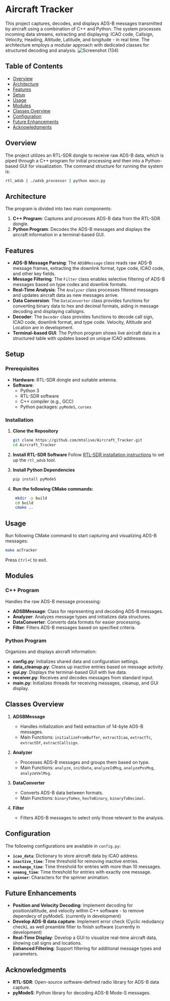 # Aircraft Tracker

This project captures, decodes, and displays ADS-B messages transmitted by aircraft using a combination of C++ and Python. The system processes incoming data streams, extracting and displaying: ICAO code, Callsign, Velocity, Heading, Altitude, Latitude, and longitude - in real time. The architecture employs a modular approach with dedicated classes for structured decoding and analysis.
![Screenshot (134)](https://github.com/user-attachments/assets/d82f1b27-c17f-44e0-8b2b-c27009e60fa3)

## Table of Contents
- [Overview](#overview)
- [Architecture](#architecture)
- [Features](#features)
- [Setup](#setup)
- [Usage](#usage)
- [Modules](#modules)
- [Classes Overview](#classes-overview)
- [Configuration](#configuration)
- [Future Enhancements](#future-enhancements)
- [Acknowledgments](#acknowledgments)

## Overview
The project utilizes an RTL-SDR dongle to receive raw ADS-B data, which is piped through a C++ program for initial processing and then into a Python-based GUI for visualization. The command structure for running the system is:

```bash
rtl_adsb | ./adsb_processor | python main.py
```

## Architecture
The program is divided into two main components:

1. **C++ Program**: Captures and processes ADS-B data from the RTL-SDR dongle.
2. **Python Program**: Decodes the ADS-B messages and displays the aircraft information in a terminal-based GUI.

## Features
- **ADS-B Message Parsing**: The `ADSBMessage` class reads raw ADS-B message frames, extracting the downlink format, type code, ICAO code, and other key fields.
- **Message Filtering**: The `Filter` class enables selective filtering of ADS-B messages based on type codes and downlink formats.
- **Real-Time Analysis**: The `Analyzer` class processes filtered messages and updates aircraft data as new messages arrive.
- **Data Conversion**: The `DataConverter` class provides functions for converting binary data to hex and decimal formats, aiding in message decoding and displaying callsigns.
- **Decoder**: The `Decoder` class provides functions to decode call sign, ICAO code, downlink format, and type code. Velocity, Altitude and Location are in development.
- **Terminal-based GUI**: The Python program shows live aircraft data in a structured table with updates based on unique ICAO addresses.

## Setup
### Prerequisites
- **Hardware**: RTL-SDR dongle and suitable antenna.
- **Software**: 
  - Python 3
  - RTL-SDR software
  - C++ compiler (e.g., GCC)
  - Python packages: `pyModeS`, `curses`
  
### Installation

1. **Clone the Repository**
   ```bash
   git clone https://github.com/mtolive/Aircraft_Tracker.git
   cd Aircraft_Tracker
   ```

2. **Install RTL-SDR Software**
   Follow [RTL-SDR installation instructions](https://osmocom.org/projects/rtl-sdr/wiki/Rtl-sdr) to set up the `rtl_adsb` tool.

3. **Install Python Dependencies**
   ```bash
   pip install pyModeS
   ```

4. **Run the following CMake commands:**
   ```bash
    mkdir -p build
    cd build
    cmake ..
   ```

## Usage
Run following CMake command to start capturing and visualizing ADS-B messages:
```bash
make acTracker
```

Press `Ctrl+C` to exit.

## Modules
### C++ Program
Handles the raw ADS-B message processing:
- **ADSBMessage**: Class for representing and decoding ADS-B messages.
- **Analyzer**: Analyzes message types and initializes data structures.
- **DataConverter**: Converts data formats for easier processing.
- **Filter**: Filters ADS-B messages based on specified criteria.

### Python Program
Organizes and displays aircraft information:
- **config.py**: Initializes shared data and configuration settings.
- **data_cleanup.py**: Cleans up inactive entries based on message activity.
- **gui.py**: Displays the terminal-based GUI with live data.
- **receiver.py**: Receives and decodes messages from standard input.
- **main.py**: Initializes threads for receiving messages, cleanup, and GUI display.

## Classes Overview
1. **ADSBMessage**
   - Handles initialization and field extraction of 14-byte ADS-B messages.
   - Main Functions: `initializeFromBuffer`, `extractIcao`, `extractTc`, `extractDf`, `extractCallsign`.

2. **Analyzer**
   - Processes ADS-B messages and groups them based on type.
   - Main Functions: `analyze`, `initData`, `analyzeIdMsg`, `analyzePosMsg`, `analyzeVelMsg`.

3. **DataConverter**
   - Converts ADS-B data between formats.
   - Main Functions: `binaryToHex`, `hexToBinary`, `binaryToDecimal`.

4. **Filter**
   - Filters ADS-B messages to select only those relevant to the analysis.

## Configuration
The following configurations are available in `config.py`:
- **`icao_data`**: Dictionary to store aircraft data by ICAO address.
- **`inactive_time`**: Time threshold for removing inactive entries.
- **`nochange_time`**: Time threshold for entries with more than 10 messages.
- **`onemsg_time`**: Time threshold for entries with exactly one message.
- **`spinner`**: Characters for the spinner animation.

## Future Enhancements
- **Position and Velocity Decoding**: Implement decoding for position/altitude, and velocity within C++ software - to remove dependecy of pyModeS. (currently in development)
- **Develop ADS-B data capture**: Implement error check (Cyclic redudancy check), as well preamble filter to finish software (currently in development)
- **Real-Time Display**: Develop a GUI to visualize real-time aircraft data, showing call signs and locations.
- **Enhanced Filtering**: Support filtering for additional message types and parameters.

## Acknowledgments
- **RTL-SDR**: Open-source software-defined radio library for ADS-B data capture.
- **pyModeS**: Python library for decoding ADS-B Mode-S messages.

